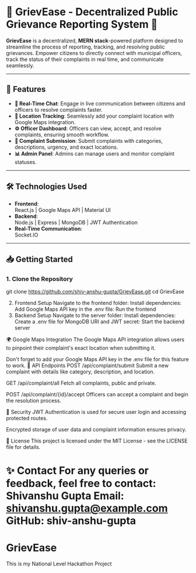 # 🎉 **GrievEase** - Decentralized Public Grievance Reporting System 🎉

**GrievEase** is a decentralized, **MERN stack**-powered platform designed to streamline the process of reporting, tracking, and resolving public grievances. Empower citizens to directly connect with municipal officers, track the status of their complaints in real time, and communicate seamlessly.

---

## 🚀 **Features**

- **💬 Real-Time Chat**: Engage in live communication between citizens and officers to resolve complaints faster.
- **📍 Location Tracking**: Seamlessly add your complaint location with Google Maps integration.
- **⚙️ Officer Dashboard**: Officers can view, accept, and resolve complaints, ensuring smooth workflow.
- **📝 Complaint Submission**: Submit complaints with categories, descriptions, urgency, and exact locations.
- **📊 Admin Panel**: Admins can manage users and monitor complaint statuses.

---

## 🛠️ **Technologies Used**

- **Frontend**:  
  React.js | Google Maps API | Material UI
- **Backend**:  
  Node.js | Express | MongoDB | JWT Authentication
- **Real-Time Communication**:  
  Socket.IO

---

## 📥 **Getting Started**

### **1. Clone the Repository**

git clone https://github.com/shiv-anshu-gupta/GrievEase.git
cd GrievEase

2. Frontend Setup
   Navigate to the frontend folder:
   Install dependencies:
   Add Google Maps API key in the .env file:
   Run the frontend
3. Backend Setup
   Navigate to the server folder:
   Install dependencies:
   Create a .env file for MongoDB URI and JWT secret:
   Start the backend server

🌍 Google Maps Integration
The Google Maps API integration allows users to pinpoint their complaint's exact location when submitting it.

Don't forget to add your Google Maps API key in the .env file for this feature to work.
📡 API Endpoints
POST /api/complaint/submit
Submit a new complaint with details like category, description, and location.

GET /api/complaint/all
Fetch all complaints, public and private.

POST /api/complaint/{id}/accept
Officers can accept a complaint and begin the resolution process.

🔐 Security
JWT Authentication is used for secure user login and accessing protected routes.

Encrypted storage of user data and complaint information ensures privacy.

📜 License
This project is licensed under the MIT License - see the LICENSE file for details.

✨ Contact
For any queries or feedback, feel free to contact:
Shivanshu Gupta
Email: shivanshu.gupta@example.com
GitHub: shiv-anshu-gupta
=======

# GrievEase

This is my National Level Hackathon Project
